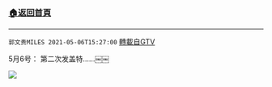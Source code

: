 ﻿###  [:house:返回首頁](https://github.com/ourhimalayas/txt)
---

`郭文贵MILES 2021-05-06T15:27:00` [轉載自GTV](https://gtv.org/web/#/UserInfo/5e596957357cc612d35a8044)

5月6号：
第二次发盖特……￼￼

[![](https://filegroup.gtv.org/cdn-cgi/image/width=600/https://filegroup.gtv.org/group7/web/20210506/15/27/0/2e3878db964744307a237ef9e0305b0c.jpg)](https://filegroup.gtv.org/group7/web/20210506/15/26/0/010782508539b397172aef68cee1f24c.mp4)